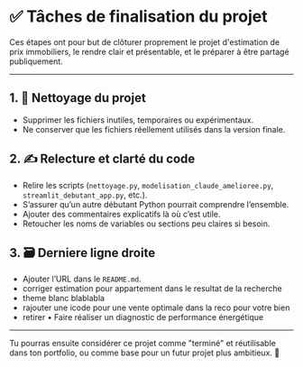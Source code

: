 # ✅ Tâches de finalisation du projet

Ces étapes ont pour but de clôturer proprement le projet d'estimation de prix immobiliers, le rendre clair et présentable, et le préparer à être partagé publiquement.

---

## 1. 🧹 Nettoyage du projet
- Supprimer les fichiers inutiles, temporaires ou expérimentaux.
- Ne conserver que les fichiers réellement utilisés dans la version finale.

## 2. ✍️ Relecture et clarté du code
- Relire les scripts (`nettoyage.py`, `modelisation_claude_amelioree.py`, `streamlit_debutant_app.py`, etc.).
- S’assurer qu’un autre débutant Python pourrait comprendre l’ensemble.
- Ajouter des commentaires explicatifs là où c’est utile.
- Retoucher les noms de variables ou sections peu claires si besoin.

## 3. 🗃️ Derniere ligne droite
- Ajouter l’URL dans le `README.md`.
- corriger estimation pour appartement dans le resultat de la recherche 
- theme blanc blablabla
- rajouter une icode pour une vente optimale dans la reco pour votre bien 
- retirer • Faire réaliser un diagnostic de performance énergétique

---

Tu pourras ensuite considérer ce projet comme "terminé" et réutilisable dans ton portfolio, ou comme base pour un futur projet plus ambitieux. 💪
